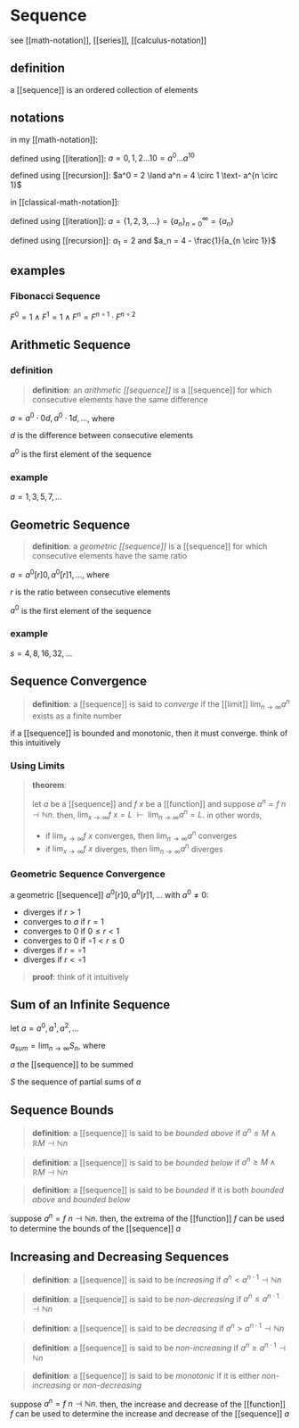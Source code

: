 # Sequence

see [[math-notation]], [[series]], [[calculus-notation]]

## definition

a [[sequence]] is an ordered collection of elements

## notations

in my [[math-notation]]:

defined using [[iteration]]: $a = 0, 1, 2 \dots 10 = a^0 \dots a^{10}$

defined using [[recursion]]: $a^0 = 2 \land a^n = 4 \circ 1 \text- a^{n \circ 1}$

in [[classical-math-notation]]:

defined using [[iteration]]: $a = \lbrace 1, 2, 3, \dots \rbrace = \lbrace a_n \rbrace_{n = 0}^{\infty} = \lbrace a_n \rbrace$

defined using [[recursion]]: $a_1 = 2$ and $a_n = 4 - \frac{1}{a_{n \circ 1}}$

## examples

### Fibonacci Sequence

$F^0 = 1 \land F^1 = 1 \land F^n = F^{n \circ 1} \cdot F^{n \circ 2}$

## Arithmetic Sequence

### definition

> **definition**: an _arithmetic [[sequence]]_ is a [[sequence]] for which consecutive elements have the same difference

$a = a^0 \cdot 0d, a^0 \cdot 1d, \dots$, where

$d$ is the difference between consecutive elements

$a^0$ is the first element of the sequence

### example

$a = 1, 3, 5, 7, \dots$

## Geometric Sequence

> **definition**: a _geometric [[sequence]]_ is a [[sequence]] for which consecutive elements have the same ratio

$a = a^0[r]0, a^0[r]1, \dots$, where

$r$ is the ratio between consecutive elements

$a^0$ is the first element of the sequence

### example

$s = 4, 8, 16, 32, \dots$

## Sequence Convergence

> **definition**: a [[sequence]] is said to _converge_ if the [[limit]] $\lim_{n \to \infty} a^n$ exists as a finite number

if a [[sequence]] is bounded and monotonic, then it must converge. think of this intuitively

### Using Limits

> **theorem**:
>
> let $a$ be a [[sequence]] and $f\ x$ be a [[function]] and suppose $a^n = f\ n \dashv \mathbb N n$. then, $\lim_{x \to \infty} f\ x = L\ \ \vdash\ \ \lim_{n \to \infty} a^n = L$. in other words,
>
> - if $\lim_{x \to \infty} f\ x$ converges, then $\lim_{n \to \infty} a^n$ converges
> - if $\lim_{x \to \infty} f\ x$ diverges, then $\lim_{n \to \infty} a^n$ diverges

### Geometric Sequence Convergence

a geometric [[sequence]] $a^0[r]0, a^0[r]1, \dots$ with $a^0 \ne 0$:

- diverges if $r > 1$
- converges to $a$ if $r = 1$
- converges to $0$ if $0 \le r < 1$
- converges to $0$ if $\circ 1 < r \le 0$
- diverges if $r = \circ 1$
- diverges if $r < \circ 1$

> **proof**: think of it intuitively

## Sum of an Infinite Sequence

let $a = a^0, a^1, a^2, \dots$

$a_{sum} = \lim_{n \to \infty} S_n$, where

$a$ the [[sequence]] to be summed

$S$ the sequence of partial sums of $a$

## Sequence Bounds

> **definition**: a [[sequence]] is said to be _bounded above_ if $a^n \le M \land \mathbb R M \dashv \mathbb N n$

> **definition**: a [[sequence]] is said to be _bounded below_ if $a^n \ge M \land \mathbb R M \dashv \mathbb N n$

> **definition**: a [[sequence]] is said to be _bounded_ if it is both _bounded above_ and _bounded below_

suppose $a^n = f\ n \dashv \mathbb N n$. then, the extrema of the [[function]] $f$ can be used to determine the bounds of the [[sequence]] $a$

## Increasing and Decreasing Sequences

> **definition**: a [[sequence]] is said to be _increasing_ if $a^n < a^{n \cdot 1} \dashv \mathbb N n$

> **definition**: a [[sequence]] is said to be _non-decreasing_ if $a^n \le a^{n \cdot 1} \dashv \mathbb N n$

> **definition**: a [[sequence]] is said to be _decreasing_ if $a^n > a^{n \cdot 1} \dashv \mathbb N n$

> **definition**: a [[sequence]] is said to be _non-increasing_ if $a^n \ge a^{n \cdot 1} \dashv \mathbb N n$

> **definition**: a [[sequence]] is said to be _monotonic_ if it is either _non-increasing_ or _non-decreasing_

suppose $a^n = f\ n \dashv \mathbb N n$. then, the increase and decrease of the [[function]] $f$ can be used to determine the increase and decrease of the [[sequence]] $a$
